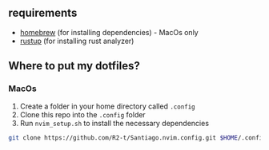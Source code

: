 ## requirements

- [homebrew](https://brew.sh/) (for installing dependencies) - MacOs only
- [rustup](https://rustup.rs/) (for installing rust analyzer)

## Where to put my dotfiles? 

### MacOs
1. Create a folder in your home directory called `.config`
2. Clone this repo into the `.config` folder
3. Run `nvim_setup.sh` to install the necessary dependencies

```sh
git clone https://github.com/R2-t/Santiago.nvim.config.git $HOME/.config/nvim/
```
